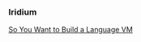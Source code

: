 ### Iridium

[So You Want to Build a Language VM](https://blog.subnetzero.io/post/building-language-vm-part-00/)